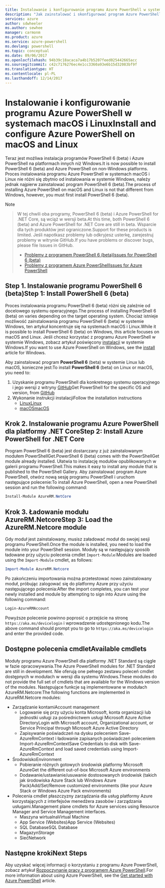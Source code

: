 ```yaml
---
title: Instalowanie i konfigurowanie programu Azure PowerShell w systemach macOS i Linux | Microsoft Docs
description: "Jak zainstalować i skonfigurować program Azure PowerShell do pierwszego użycia w systemach macOS i Linux."
services: azure
author: sdwheeler
ms.author: sewhee
manager: carmonm
ms.product: azure
ms.service: azure-powershell
ms.devlang: powershell
ms.topic: conceptual
ms.date: 09/06/2017
ms.openlocfilehash: 94b39c18acaca7a4b17b5207feed025442665acc
ms.sourcegitcommit: c42c7176276ec4e1cc3360a93e6b15d32083bf9f
ms.translationtype: HT
ms.contentlocale: pl-PL
ms.lasthandoff: 12/14/2017
---
```

# <a name="install-and-configure-azure-powershell-on-macos-and-linux"></a><span data-ttu-id="ae7f6-103">Instalowanie i konfigurowanie programu Azure PowerShell w systemach macOS i Linux</span><span class="sxs-lookup"><span data-stu-id="ae7f6-103">Install and configure Azure PowerShell on macOS and Linux</span></span>

<span data-ttu-id="ae7f6-104">Teraz jest możliwa instalacja programów PowerShell 6 (beta) i Azure PowerShell na platformach innych niż Windows.</span><span class="sxs-lookup"><span data-stu-id="ae7f6-104">It is now possible to install PowerShell 6 (beta) and Azure PowerShell on non-Windows platforms.</span></span>
<span data-ttu-id="ae7f6-105">Proces instalowania programu Azure PowerShell w systemach macOS i Linux nie różni się zbytnio od instalowania w systemie Windows, należy jednak najpierw zainstalować program PowerShell 6 (beta).</span><span class="sxs-lookup"><span data-stu-id="ae7f6-105">The process of installing Azure PowerShell on macOS and Linux is not that different from Windows, however, you must first install PowerShell 6 (beta).</span></span>

> [!NOTE]

> <span data-ttu-id="ae7f6-106">W tej chwili oba programy, PowerShell 6 (beta) i Azure PowerShell for .NET Core, są wciąż w wersji beta.</span><span class="sxs-lookup"><span data-stu-id="ae7f6-106">At this time, both PowerShell 6 (beta) and Azure PowerShell for .NET Core are still in beta.</span></span>
> <span data-ttu-id="ae7f6-107">Wsparcie dla tych produktów jest ograniczone.</span><span class="sxs-lookup"><span data-stu-id="ae7f6-107">Support for these products is limited.</span></span> <span data-ttu-id="ae7f6-108">Jeśli napotkasz problemy lub odkryjesz usterkę, zarejestruj problemy w witrynie GitHub.</span><span class="sxs-lookup"><span data-stu-id="ae7f6-108">If you have problems or discover bugs, please file Issues in GitHub.</span></span>
>
> * [<span data-ttu-id="ae7f6-109">Problemy z programem PowerShell 6 (beta)</span><span class="sxs-lookup"><span data-stu-id="ae7f6-109">Issues for PowerShell 6 (beta)</span></span>](https://github.com/PowerShell/PowerShell/issues)
> * [<span data-ttu-id="ae7f6-110">Problemy z programem Azure PowerShell</span><span class="sxs-lookup"><span data-stu-id="ae7f6-110">Issues for Azure PowerShell</span></span>](https://github.com/azure/azure-docs-powershell/issues)

## <a name="step-1-install-powershell-6-beta"></a><span data-ttu-id="ae7f6-111">Step 1. Instalowanie programu PowerShell 6 (beta)</span><span class="sxs-lookup"><span data-stu-id="ae7f6-111">Step 1: Install PowerShell 6 (beta)</span></span>

<span data-ttu-id="ae7f6-112">Proces instalowania programu PowerShell 6 (beta) różni się zależnie od docelowego systemu operacyjnego.</span><span class="sxs-lookup"><span data-stu-id="ae7f6-112">The process of installing PowerShell 6 (beta) on varies depending on the target operating system.</span></span>
<span data-ttu-id="ae7f6-113">Chociaż istnieje możliwość zainstalowania programu PowerShell 6 (beta) w systemie Windows, ten artykuł koncentruje się na systemach macOS i Linux.</span><span class="sxs-lookup"><span data-stu-id="ae7f6-113">While it is possible to install PowerShell 6 (beta) on Windows, this article focuses on macOS and Linux.</span></span> <span data-ttu-id="ae7f6-114">Jeśli chcesz korzystać z programu Azure PowerShell w systemie Windows, zobacz artykuł poświęcony [instalacji](./install-azurerm-ps.md) w systemie Windows.</span><span class="sxs-lookup"><span data-stu-id="ae7f6-114">If you want to use Azure PowerShell on Windows, see the [install](./install-azurerm-ps.md) article for Windows.</span></span>

<span data-ttu-id="ae7f6-115">Aby zainstalować program **PowerShell 6** (beta) w systemie Linux lub macOS, konieczne jest:</span><span class="sxs-lookup"><span data-stu-id="ae7f6-115">To install **PowerShell 6** (beta) on Linux or macOS, you need to:</span></span>

1. <span data-ttu-id="ae7f6-116">Uzyskanie programu PowerShell dla konkretnego systemu operacyjnego i jego wersji z witryny [GitHub](https://github.com/powershell/powershell#get-powershell)</span><span class="sxs-lookup"><span data-stu-id="ae7f6-116">Get PowerShell for the specific OS and version, from [GitHub](https://github.com/powershell/powershell#get-powershell)</span></span>
2. <span data-ttu-id="ae7f6-117">Wykonanie instrukcji instalacji</span><span class="sxs-lookup"><span data-stu-id="ae7f6-117">Follow the installation instructions</span></span>
   - [<span data-ttu-id="ae7f6-118">Linux</span><span class="sxs-lookup"><span data-stu-id="ae7f6-118">Linux</span></span>](https://github.com/PowerShell/PowerShell/blob/master/docs/installation/linux.md)
   - [<span data-ttu-id="ae7f6-119">macOS</span><span class="sxs-lookup"><span data-stu-id="ae7f6-119">macOS</span></span>](https://github.com/PowerShell/PowerShell/blob/master/docs/installation/linux.md#macos-1012)

## <a name="step-2-install-azure-powershell-for-net-core"></a><span data-ttu-id="ae7f6-120">Krok 2. Instalowanie programu Azure PowerShell dla platformy .NET Core</span><span class="sxs-lookup"><span data-stu-id="ae7f6-120">Step 2: Install Azure PowerShell for .NET Core</span></span>

<span data-ttu-id="ae7f6-121">Program PowerShell 6 (beta) jest dostarczany z już zainstalowanym modułem PowerShellGet.</span><span class="sxs-lookup"><span data-stu-id="ae7f6-121">PowerShell 6 (beta) comes with the PowerShellGet module already installed.</span></span> <span data-ttu-id="ae7f6-122">Ułatwia to instalację modułów opublikowanych w galerii programu PowerShell.</span><span class="sxs-lookup"><span data-stu-id="ae7f6-122">This makes it easy to install any module that is published to the PowerShell Gallery.</span></span> <span data-ttu-id="ae7f6-123">Aby zainstalować program Azure PowerShell, otwórz nową sesję programu PowerShell i uruchom następujące polecenie:</span><span class="sxs-lookup"><span data-stu-id="ae7f6-123">To install Azure PowerShell, open a new PowerShell session and run the following command:</span></span>

```powershell
Install-Module AzureRM.NetCore
```

## <a name="step-3-load-the-azurermnetcore-module"></a><span data-ttu-id="ae7f6-124">Krok 3. Ładowanie modułu AzureRM.Netcore</span><span class="sxs-lookup"><span data-stu-id="ae7f6-124">Step 3: Load the AzureRM.Netcore module</span></span>

<span data-ttu-id="ae7f6-125">Gdy moduł jest zainstalowany, musisz załadować moduł do swojej sesji programu PowerShell.</span><span class="sxs-lookup"><span data-stu-id="ae7f6-125">Once the module is installed, you need to load the module into your PowerShell session.</span></span> <span data-ttu-id="ae7f6-126">Moduły są w następujący sposób ładowane przy użyciu polecenia cmdlet `Import-Module`:</span><span class="sxs-lookup"><span data-stu-id="ae7f6-126">Modules are loaded using the `Import-Module` cmdlet, as follows:</span></span>

```powershell
Import-Module AzureRM.Netcore
```

<span data-ttu-id="ae7f6-127">Po zakończeniu importowania można przetestować nowo zainstalowany moduł, próbując zalogować się do platformy Azure przy użyciu następującego polecenia:</span><span class="sxs-lookup"><span data-stu-id="ae7f6-127">After the import completes, you can test your newly installed and module by attempting to sign into Azure using the following command:</span></span>

```powershell
Login-AzureRMAccount
```

<span data-ttu-id="ae7f6-128">Powyższe polecenie powinno poprosić o przejście na stronę `https://aka.ms/devicelogin` i wprowadzenie udostępnionego kodu.</span><span class="sxs-lookup"><span data-stu-id="ae7f6-128">The above command should prompt you to go to `https://aka.ms/devicelogin` and enter the provided code.</span></span>

## <a name="available-cmdlets"></a><span data-ttu-id="ae7f6-129">Dostępne polecenia cmdlet</span><span class="sxs-lookup"><span data-stu-id="ae7f6-129">Available cmdlets</span></span>

<span data-ttu-id="ae7f6-130">Moduły programu Azure PowerShell dla platformy .NET Standard są ciągle w fazie opracowywania.</span><span class="sxs-lookup"><span data-stu-id="ae7f6-130">The Azure PowerShell modules for .NET Standard are still in development.</span></span> <span data-ttu-id="ae7f6-131">Nie oferują one pełnego zestawu poleceń cmdlet dostępnych w modułach w wersji dla systemu Windows.</span><span class="sxs-lookup"><span data-stu-id="ae7f6-131">These modules do not provide the full set of cmdlets that are available for the Windows version of the modules.</span></span> <span data-ttu-id="ae7f6-132">Następujące funkcje są implementowane w modułach AzureRM.Netcore:</span><span class="sxs-lookup"><span data-stu-id="ae7f6-132">The following functions are implemented in AzureRM.Netcore modules:</span></span>

* <span data-ttu-id="ae7f6-133">Zarządzanie kontami</span><span class="sxs-lookup"><span data-stu-id="ae7f6-133">Account management</span></span>
  - <span data-ttu-id="ae7f6-134">Logowanie się przy użyciu konta Microsoft, konta organizacji lub jednostki usługi za pośrednictwem usługi Microsoft Azure Active Directory</span><span class="sxs-lookup"><span data-stu-id="ae7f6-134">Login with Microsoft account, Organizational account, or Service Principal through Microsoft Azure Active Directory</span></span>
  - <span data-ttu-id="ae7f6-135">Zapisywanie poświadczeń na dysku poleceniem Save-AzureRmContext i ładowanie zapisanych poświadczeń poleceniem Import-AzureRmContext</span><span class="sxs-lookup"><span data-stu-id="ae7f6-135">Save Credentials to disk with Save-AzureRmContext and load saved credentials using Import-AzureRmContext</span></span>
* <span data-ttu-id="ae7f6-136">Środowisko</span><span class="sxs-lookup"><span data-stu-id="ae7f6-136">Environment</span></span>
  - <span data-ttu-id="ae7f6-137">Pobieranie różnych gotowych środowisk platformy Microsoft Azure</span><span class="sxs-lookup"><span data-stu-id="ae7f6-137">Get the different out-of-box Microsoft Azure environments</span></span>
  - <span data-ttu-id="ae7f6-138">Dodawanie/ustawianie/usuwanie dostosowanych środowisk (takich jak środowiska Azure Stack lub Windows Azure Pack)</span><span class="sxs-lookup"><span data-stu-id="ae7f6-138">Add/Set/Remove customized environments (like your Azure Stack or Windows Azure Pack environments)</span></span>
* <span data-ttu-id="ae7f6-139">Polecenia cmdlet płaszczyzny zarządzania dla usług platformy Azure korzystających z interfejsów menedżera zasobów i zarządzania usługami.</span><span class="sxs-lookup"><span data-stu-id="ae7f6-139">Management plane cmdlets for Azure services using Resource Manager and Service Management interfaces.</span></span>
  - <span data-ttu-id="ae7f6-140">Maszyna wirtualna</span><span class="sxs-lookup"><span data-stu-id="ae7f6-140">Virtual Machine</span></span>
  - <span data-ttu-id="ae7f6-141">App Service (Websites)</span><span class="sxs-lookup"><span data-stu-id="ae7f6-141">App Service (Websites)</span></span>
  - <span data-ttu-id="ae7f6-142">SQL Database</span><span class="sxs-lookup"><span data-stu-id="ae7f6-142">SQL Database</span></span>
  - <span data-ttu-id="ae7f6-143">Magazyn</span><span class="sxs-lookup"><span data-stu-id="ae7f6-143">Storage</span></span>
  - <span data-ttu-id="ae7f6-144">Sieć</span><span class="sxs-lookup"><span data-stu-id="ae7f6-144">Network</span></span>

## <a name="next-steps"></a><span data-ttu-id="ae7f6-145">Następne kroki</span><span class="sxs-lookup"><span data-stu-id="ae7f6-145">Next Steps</span></span>

<span data-ttu-id="ae7f6-146">Aby uzyskać więcej informacji o korzystaniu z programu Azure PowerShell, zobacz artykuł [Rozpoczynanie pracy z programem Azure PowerShell](get-started-azureps.md).</span><span class="sxs-lookup"><span data-stu-id="ae7f6-146">For more information about using Azure PowerShell, see the [Get started with Azure PowerShell](get-started-azureps.md) article.</span></span>
